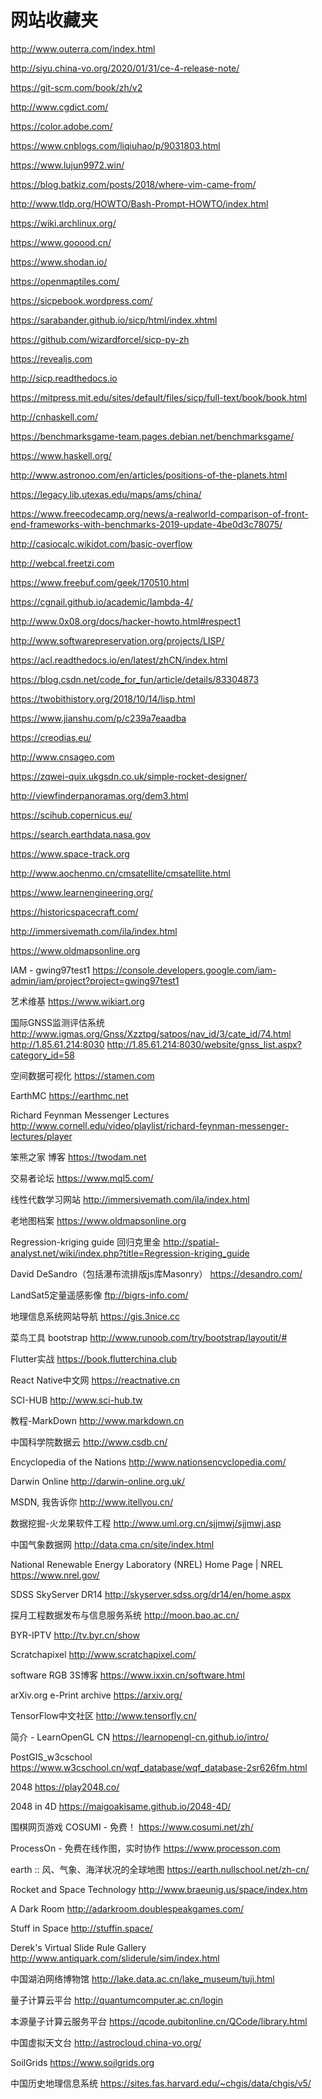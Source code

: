 # 网站收藏夹

http://www.outerra.com/index.html

http://siyu.china-vo.org/2020/01/31/ce-4-release-note/

https://git-scm.com/book/zh/v2

http://www.cgdict.com/

https://color.adobe.com/

https://www.cnblogs.com/liqiuhao/p/9031803.html

https://www.lujun9972.win/

https://blog.batkiz.com/posts/2018/where-vim-came-from/

http://www.tldp.org/HOWTO/Bash-Prompt-HOWTO/index.html

https://wiki.archlinux.org/

https://www.gooood.cn/

https://www.shodan.io/

https://openmaptiles.com/

https://sicpebook.wordpress.com/

https://sarabander.github.io/sicp/html/index.xhtml

https://github.com/wizardforcel/sicp-py-zh

https://revealjs.com

http://sicp.readthedocs.io

https://mitpress.mit.edu/sites/default/files/sicp/full-text/book/book.html

http://cnhaskell.com/

https://benchmarksgame-team.pages.debian.net/benchmarksgame/

https://www.haskell.org/

http://www.astronoo.com/en/articles/positions-of-the-planets.html

https://legacy.lib.utexas.edu/maps/ams/china/

https://www.freecodecamp.org/news/a-realworld-comparison-of-front-end-frameworks-with-benchmarks-2019-update-4be0d3c78075/

http://casiocalc.wikidot.com/basic-overflow

http://webcal.freetzi.com

https://www.freebuf.com/geek/170510.html

https://cgnail.github.io/academic/lambda-4/

http://www.0x08.org/docs/hacker-howto.html#respect1

http://www.softwarepreservation.org/projects/LISP/

https://acl.readthedocs.io/en/latest/zhCN/index.html

https://blog.csdn.net/code_for_fun/article/details/83304873

https://twobithistory.org/2018/10/14/lisp.html

https://www.jianshu.com/p/c239a7eaadba

https://creodias.eu/

http://www.cnsageo.com

https://zqwei-quix.ukgsdn.co.uk/simple-rocket-designer/

http://viewfinderpanoramas.org/dem3.html

https://scihub.copernicus.eu/

https://search.earthdata.nasa.gov

https://www.space-track.org

http://www.aochenmo.cn/cmsatellite/cmsatellite.html

https://www.learnengineering.org/

https://historicspacecraft.com/

http://immersivemath.com/ila/index.html

https://www.oldmapsonline.org

IAM - gwing97test1 
https://console.developers.google.com/iam-admin/iam/project?project=gwing97test1

艺术维基
https://www.wikiart.org

国际GNSS监测评估系统
http://www.igmas.org/Gnss/Xzztpg/satpos/nav_id/3/cate_id/74.html
http://1.85.61.214:8030
http://1.85.61.214:8030/website/gnss_list.aspx?category_id=58

空间数据可视化
https://stamen.com

EarthMC
https://earthmc.net

Richard Feynman Messenger Lectures 
http://www.cornell.edu/video/playlist/richard-feynman-messenger-lectures/player

笨熊之家 博客
https://twodam.net

交易者论坛
https://www.mql5.com/

线性代数学习网站
http://immersivemath.com/ila/index.html

老地图档案
https://www.oldmapsonline.org

Regression-kriging guide	回归克里金
http://spatial-analyst.net/wiki/index.php?title=Regression-kriging_guide

David DeSandro（包括瀑布流排版js库Masonry）
https://desandro.com/

LandSat5定量遥感影像
ftp://bigrs-info.com/

地理信息系统网站导航
https://gis.3nice.cc

菜鸟工具 bootstrap
http://www.runoob.com/try/bootstrap/layoutit/#

Flutter实战
https://book.flutterchina.club

React Native中文网
https://reactnative.cn

SCI-HUB
http://www.sci-hub.tw

教程-MarkDown
http://www.markdown.cn

中国科学院数据云
http://www.csdb.cn/

Encyclopedia of the Nations
http://www.nationsencyclopedia.com/

Darwin Online
http://darwin-online.org.uk/

MSDN, 我告诉你
http://www.itellyou.cn/

数据挖掘-火龙果软件工程
http://www.uml.org.cn/sjjmwj/sjjmwj.asp

中国气象数据网
http://data.cma.cn/site/index.html

National Renewable Energy Laboratory (NREL) Home Page | NREL
https://www.nrel.gov/

SDSS SkyServer DR14
http://skyserver.sdss.org/dr14/en/home.aspx

探月工程数据发布与信息服务系统
http://moon.bao.ac.cn/

BYR-IPTV
http://tv.byr.cn/show

Scratchapixel
http://www.scratchapixel.com/

software RGB 3S博客
https://www.ixxin.cn/software.html

arXiv.org e-Print archive
https://arxiv.org/

TensorFlow中文社区
http://www.tensorfly.cn/

简介 - LearnOpenGL CN
https://learnopengl-cn.github.io/intro/

PostGIS_w3cschool
https://www.w3cschool.cn/wqf_database/wqf_database-2sr626fm.html

2048
https://play2048.co/

2048 in 4D
https://maigoakisame.github.io/2048-4D/

围棋网页游戏 COSUMI - 免费！
https://www.cosumi.net/zh/

ProcessOn - 免费在线作图，实时协作
https://www.processon.com

earth :: 风、气象、海洋状况的全球地图
https://earth.nullschool.net/zh-cn/

Rocket and Space Technology
http://www.braeunig.us/space/index.htm

A Dark Room
http://adarkroom.doublespeakgames.com/

Stuff in Space
http://stuffin.space/

Derek's Virtual Slide Rule Gallery
http://www.antiquark.com/sliderule/sim/index.html

中国湖泊网络博物馆
http://lake.data.ac.cn/lake_museum/tuji.html

量子计算云平台
http://quantumcomputer.ac.cn/login

本源量子计算云服务平台
https://qcode.qubitonline.cn/QCode/library.html

中国虚拟天文台
http://astrocloud.china-vo.org/

SoilGrids
https://www.soilgrids.org

中国历史地理信息系统
https://sites.fas.harvard.edu/~chgis/data/chgis/v5/


